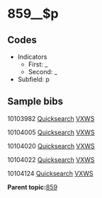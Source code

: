 # 859\_\_$p

## Codes

-   Indicators
    -   First: \_
    -   Second: \_
-   Subfield: p

## Sample bibs

10103982 [Quicksearch](https://search.library.yale.edu/catalog/10103982) [VXWS](http://prodorbis.library.yale.edu:7014/vxws/GetHoldingsService?bibId=10103982)

10104005 [Quicksearch](https://search.library.yale.edu/catalog/10104005) [VXWS](http://prodorbis.library.yale.edu:7014/vxws/GetHoldingsService?bibId=10104005)

10104020 [Quicksearch](https://search.library.yale.edu/catalog/10104020) [VXWS](http://prodorbis.library.yale.edu:7014/vxws/GetHoldingsService?bibId=10104020)

10104022 [Quicksearch](https://search.library.yale.edu/catalog/10104022) [VXWS](http://prodorbis.library.yale.edu:7014/vxws/GetHoldingsService?bibId=10104022)

10104124 [Quicksearch](https://search.library.yale.edu/catalog/10104124) [VXWS](http://prodorbis.library.yale.edu:7014/vxws/GetHoldingsService?bibId=10104124)

**Parent topic:**[859](../../tags/859/859.md)

